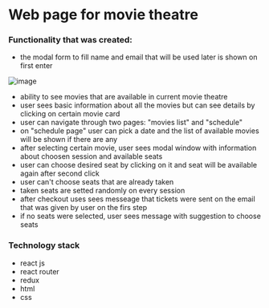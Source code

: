 # Web page for movie theatre

### Functionality that was created:
* the modal form to fill name and email that will be used later is shown on first enter

![image](https://user-images.githubusercontent.com/74618788/148388085-5125556a-9e3b-4c13-926e-4ffe62e94690.png)


* ability to see movies that are available in current movie theatre
* user sees basic information about all the movies but can see details by clicking on certain movie card 
* user can navigate through two pages: "movies list" and "schedule"
* on "schedule page" user can pick a date and the list of available movies will be shown if there are any
* after selecting certain movie, user sees modal window with information about choosen session and available seats
* user can choose desired seat by clicking on it and seat will be available again after second click
* user can't choose seats that are already taken
* taken seats are setted randomly on every session
* after checkout uses sees messeage that tickets were sent on the email that was given by user on the firs step
* if no seats were selected, user sees message with suggestion to choose seats

### Technology stack 
* react js
* react router
* redux
* html
* css
